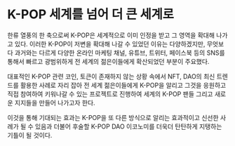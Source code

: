 # K-POP 세계를 넘어 더 큰 세계로

한류 열풍의 한 축으로써 K-POP은 세계적으로 이미 인정을 받고 그 영역을 확대해 나가고 있다. 이러한 K-POP이 저변을 확대해 나갈 수 있었던 이유는 다양하겠지만, 무엇보다 과거와는 다르게 다양한 온라인 마케팅 채널, 유튜브, 트위터, 페이스북 등의 SNS를 통해서 빠르고 광범위하게 전 세계의 젊은이들에게 확산되었던 부분이 주요했다.&#x20;

대표적인 K-POP 관련 코인, 토큰이 존재하지 않는 상황 속에서 NFT, DAO의 최신 트렌드를 활용한 사례로 자리 잡아 전 세계 젊은이들에게 K-POP을 알리고 그것을 응원하고 직접 참여하여 키워나갈 수 있는 프로젝트로 진행하여 세계의 K-POP 팬들 그리고 새로운 지지들을 만들어 나가고자 한다.

이것을 통해 기대되는 효과는 K-POP을 또 다른 방식으로 알리는 효과적이고 신선한 사례가 될 수 있음과 더불어 후술할 K-POP DAO 이코노미를 더욱더 탄탄하게 지탱하는 기틀이 될 것이다.
